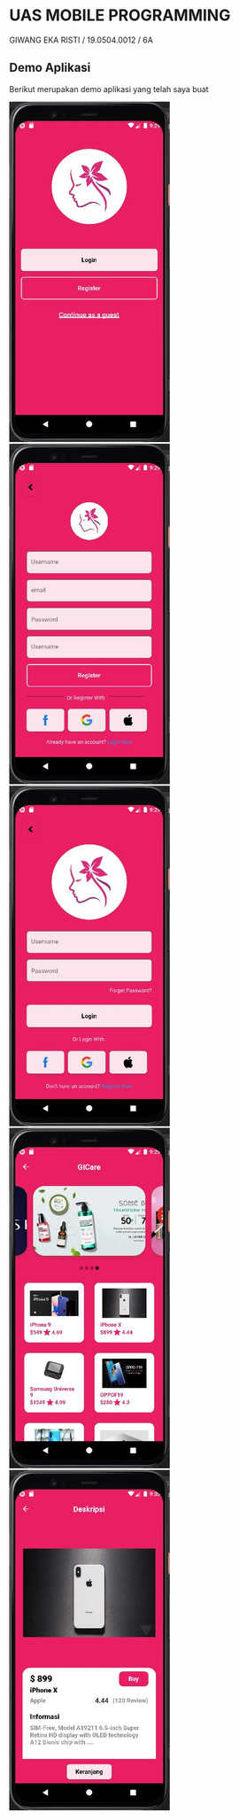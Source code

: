 
# UAS MOBILE PROGRAMMING
GIWANG EKA RISTI  / 19.0504.0012 / 6A


## Demo Aplikasi
Berikut merupakan demo aplikasi yang telah saya buat

![Logo](https://github.com/anagwer/uasgiwang/blob/main/ScreenShot/welcome.JPG)
![Logo](https://github.com/anagwer/uasgiwang/blob/main/ScreenShot/register.JPG)
![Logo](https://github.com/anagwer/uasgiwang/blob/main/ScreenShot/login.JPG)
![Logo](https://github.com/anagwer/uasgiwang/blob/main/ScreenShot/home.JPG)
![Logo](https://github.com/anagwer/uasgiwang/blob/main/ScreenShot/deskripsi.JPG)
